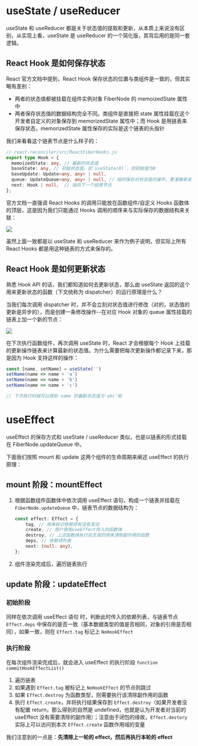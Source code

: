 # useState / useReducer

useState 和 useReducer 都是关于状态值的提取和更新，从本质上来说没有区别，从实现上看，useState 是 useReducer 的一个简化版，其背后用的是同一套逻辑。

## React Hook 是如何保存状态

React 官方文档中提到，React Hook 保存状态的位置与类组件是一致的，但其实略有差别：

*   两者的状态值都被挂载在组件实例对象 FiberNode 的 memoizedState 属性中
*   两者保存状态值的数据结构完全不同。类组件是直接把 state 属性挂载在这个开发者自定义的对象保存到 memorizedState 属性中；而 Hook 是用链表来保存状态，memorizedState 属性保存的实际是这个链表的头指针

我们来看看这个链表节点是什么样子的：

```typescript
// react-reconciler/src/ReactFiberHooks.js
export type Hook = {
  memoizedState: any, // 最新的状态值
  baseState: any, // 初始状态值，如`useState(0)`，则初始值为0
  baseUpdate: Update<any, any> | null,
  queue: UpdateQueue<any, any> | null, // 临时保存对状态值的操作，更准确来说是一个链表数据结构中的一个指针
  next: Hook | null,  // 指向下一个链表节点
};
```

官方文档一直强调 React Hooks 的调用只能放在函数组件/自定义 Hooks 函数体的顶层，这是因为我们只能通过 Hooks 调用的顺序来与实际保存的数据结构来关联：

![](https://user-gold-cdn.xitu.io/2020/7/1/17307e7bb3014026?imageslim)

虽然上面一致都是以 useState 和 useReducer 来作为例子说明，但实际上所有 React Hooks 都是用这种链表的方式来保存的。

## React Hook 是如何更新状态

熟悉 Hook API 的话，我们都知道如何去更新状态，那么由 useState 返回的这个用来更新状态的函数（下文统称为 dispatcher）的运行原理是什么？

当我们每次调用 dispatcher 时，并不会立刻对状态值进行修改（对的，状态值的更新是异步的），而是创建一条修改操作--在对应 Hook 对象的 queue 属性挂载的链表上加一个新的节点：

![	](https://user-gold-cdn.xitu.io/2020/7/1/17307e7f74c14584?imageslim)

在下次执行函数组件，再次调用 useState 时，React 才会根据每个 Hook 上挂载的更新操作链表来计算最新的状态值。为什么需要把每次更新操作都记录下来，那是因为 Hook 支持这样的操作：

```js
const [name, setName] = useState('')
setName(name => name + 'a')
setName(name => name + 'b')
setName(name => name + 'c')

// 下次执行时就可以得到 name 的最新状态值为'abc'啦
```



# useEffect

useEffect 的保存方式和 useState / useReducer 类似，也是以链表的形式挂载在 FiberNode.updateQueue 中。

下面我们按照 mount 和 update 这两个组件的生命周期来阐述 useEffect 的执行原理：

## mount 阶段：mountEffect

1.  根据函数组件函数体中依次调用 useEffect 语句，构成一个链表并挂载在 `FiberNode.updateQueue` 中，链表节点的数据结构为：

    ```typescript
    const effect: Effect = {
        tag, // 用来标识依赖项有没有变动
        create, // 用户使用useEffect传入的函数体
        destroy, // 上述函数体执行后生成的用来清除副作用的函数
        deps, // 依赖项列表
        next: (null: any),
    };
    ```

2.  组件渲染完成后，遍历链表执行

## update 阶段：updateEffect

### 初始阶段

同样在依次调用 useEffect 语句 时，判断此时传入的依赖列表，与链表节点 `Effect.deps` 中保存的是否一致（基本数据类型的值是否相同，对象的引用是否相同），如果一致，则在 `Effect.tag` 标记上 `NoHookEffect`

### 执行阶段

在每次组件渲染完成后，就会进入 useEffect 的执行阶段 `function commitHookEffectList()`

1.  遍历链表
2.  如果遇到 `Effect.tag` 被标记上 `NoHookEffect` 的节点则跳过
3.  如果 `Effect.destroy` 为函数类型，则需要执行该清除副作用的函数
4.  执行 `Effect.create`，并将执行结果保存到 `Effect.destroy`（如果开发者没有配置 return，那么得到的自然是 undefined，也就是认为开发者对当前的 useEffect 没有需要清除的副作用）；注意由于闭包的缘故，`Effect.destory` 实际上可以访问到本次 `Effect.create` 函数作用域的变量

我们注意到的一点是：**先清除上一轮的 effect，然后再执行本轮的 effect**



